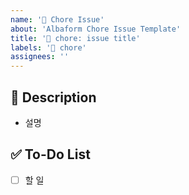 ```yaml
---
name: '👷 Chore Issue'
about: 'Albaform Chore Issue Template'
title: '👷 chore: issue title'
labels: '👷 chore'
assignees: ''
---
```


## 📝 Description

- 설명

## ✅ To-Do List

- [ ] 할 일

